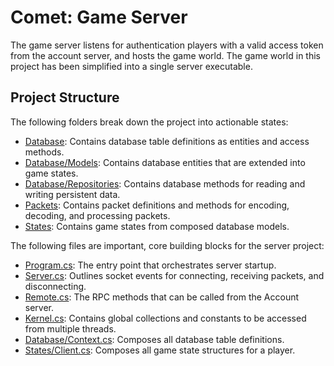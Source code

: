 # Comet: Game Server

The game server listens for authentication players with a valid access token from the account server, and hosts the game world. The game world in this project has been simplified into a single server executable.

## Project Structure

The following folders break down the project into actionable states:

* [Database](/src/Comet.Game/Database): Contains database table definitions as entities and access methods.
* [Database/Models](/src/Comet.Game/Database/Models): Contains database entities that are extended into game states.
* [Database/Repositories](/src/Comet.Game/Database/Repositories): Contains database methods for reading and writing persistent data.
* [Packets](/src/Comet.Game/Packets): Contains packet definitions and methods for encoding, decoding, and processing packets.
* [States](/src/Comet.Game/States): Contains game states from composed database models.

The following files are important, core building blocks for the server project:

* [Program.cs](/src/Comet.Game/Program.cs): The entry point that orchestrates server startup.
* [Server.cs](/src/Comet.Game/Server.cs): Outlines socket events for connecting, receiving packets, and disconnecting.
* [Remote.cs](/src/Comet.Game/Remote.cs): The RPC methods that can be called from the Account server.
* [Kernel.cs](/src/Comet.Game/Kernel.cs): Contains global collections and constants to be accessed from multiple threads.
* [Database/Context.cs](/src/Comet.Game/Database/Context.cs): Composes all database table definitions.
* [States/Client.cs](/src/Comet.Game/States/Client.cs): Composes all game state structures for a player.
